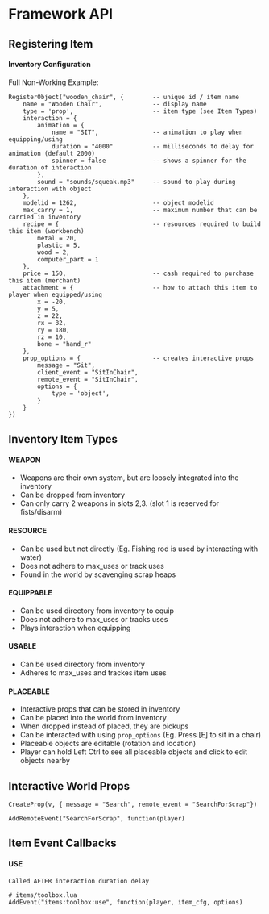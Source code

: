 # Framework API

## Registering Item

#### Inventory Configuration

Full Non-Working Example:
```
RegisterObject("wooden_chair", {        -- unique id / item name
    name = "Wooden Chair",              -- display name
    type = 'prop',                      -- item type (see Item Types)
    interaction = {
        animation = { 
            name = "SIT",               -- animation to play when equipping/using
            duration = "4000"           -- milliseconds to delay for animation (default 2000)
            spinner = false             -- shows a spinner for the duration of interaction
        },
        sound = "sounds/squeak.mp3"     -- sound to play during interaction with object
    },
    modelid = 1262,                     -- object modelid
    max_carry = 1,                      -- maximum number that can be carried in inventory
    recipe = {                          -- resources required to build this item (workbench)
        metal = 20,
        plastic = 5,
        wood = 2,
        computer_part = 1
    },
    price = 150,                        -- cash required to purchase this item (merchant)
    attachment = {                      -- how to attach this item to player when equipped/using
        x = -20, 
        y = 5, 
        z = 22, 
        rx = 82, 
        ry = 180, 
        rz = 10, 
        bone = "hand_r" 
    },
    prop_options = {                    -- creates interactive props
        message = "Sit",
        client_event = "SitInChair",
        remote_event = "SitInChair",
        options = {
            type = 'object',
        }
    }
})
```

## Inventory Item Types

#### WEAPON
- Weapons are their own system, but are loosely integrated into the inventory
- Can be dropped from inventory
- Can only carry 2 weapons in slots 2,3.  (slot 1 is reserved for fists/disarm)

#### RESOURCE
- Can be used but not directly (Eg. Fishing rod is used by interacting with water)
- Does not adhere to max_uses or track uses
- Found in the world by scavenging scrap heaps

#### EQUIPPABLE
- Can be used directory from inventory to equip
- Does not adhere to max_uses or tracks uses
- Plays interaction when equipping

#### USABLE
- Can be used directory from inventory
- Adheres to max_uses and trackes item uses

#### PLACEABLE
- Interactive props that can be stored in inventory
- Can be placed into the world from inventory
- When dropped instead of placed, they are pickups
- Can be interacted with using `prop_options` (Eg. Press [E] to sit in a chair)
- Placeable objects are editable (rotation and location)
- Player can hold Left Ctrl to see all placeable objects and click to edit objects nearby

## Interactive World Props

```
CreateProp(v, { message = "Search", remote_event = "SearchForScrap"})
```

```
AddRemoteEvent("SearchForScrap", function(player)
```

## Item Event Callbacks

#### USE

```
Called AFTER interaction duration delay

# items/toolbox.lua
AddEvent("items:toolbox:use", function(player, item_cfg, options)
```

